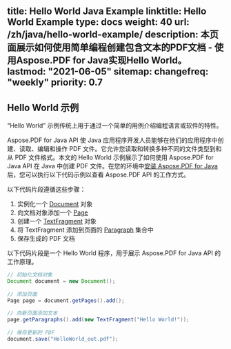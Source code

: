 title: Hello World Java Example
linktitle: Hello World Example
type: docs
weight: 40
url: /zh/java/hello-world-example/
description: 本页面展示如何使用简单编程创建包含文本的PDF文档 - 使用Aspose.PDF for Java实现Hello World。
lastmod: "2021-06-05"
sitemap:
    changefreq: "weekly"
    priority: 0.7
---

## Hello World 示例

“Hello World” 示例传统上用于通过一个简单的用例介绍编程语言或软件的特性。

Aspose.PDF for Java API 使 Java 应用程序开发人员能够在他们的应用程序中创建、读取、编辑和操作 PDF 文件。它允许您读取和转换多种不同的文件类型到和从 PDF 文件格式。本文的 Hello World 示例展示了如何使用 Aspose.PDF for Java API 在 Java 中创建 PDF 文件。在您的环境中[安装 Aspose.PDF for Java](/pdf/zh/java/installation/)后，您可以执行以下代码示例以查看 Aspose.PDF API 的工作方式。

以下代码片段遵循这些步骤：

1. 实例化一个 [Document](https://reference.aspose.com/pdf/java/com.aspose.pdf/class-use/Document) 对象
1. 向文档对象添加一个 [Page](https://reference.aspose.com/pdf/java/com.aspose.pdf.class-use/page)
1. 创建一个 [TextFragment](https://reference.aspose.com/pdf/java/com.aspose.pdf.class-use/TextFragment) 对象
1. 将 TextFragment 添加到页面的 [Paragraph](https://reference.aspose.com/pdf/java/com.aspose.pdf/Paragraphs) 集合中
1. 保存生成的 PDF 文档

以下代码片段是一个 Hello World 程序，用于展示 Aspose.PDF for Java API 的工作原理。

```java
// 初始化文档对象
Document document = new Document();
 
// 添加页面
Page page = document.getPages().add();
 
// 向新页面添加文本
page.getParagraphs().add(new TextFragment("Hello World!"));
 
// 保存更新的 PDF
document.save("HelloWorld_out.pdf");
```